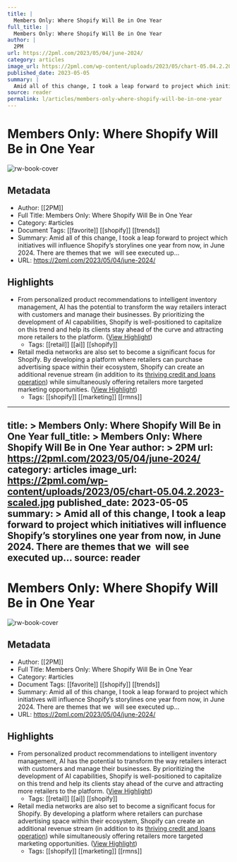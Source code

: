 ```yaml
---
title: |
  Members Only: Where Shopify Will Be in One Year
full_title: |
  Members Only: Where Shopify Will Be in One Year
author: |
  2PM
url: https://2pml.com/2023/05/04/june-2024/
category: articles
image_url: https://2pml.com/wp-content/uploads/2023/05/chart-05.04.2.2023-scaled.jpg
published_date: 2023-05-05
summary: |
  Amid all of this change, I took a leap forward to project which initiatives will influence Shopify’s storylines one year from now, in June 2024. There are themes that we  will see executed up…
source: reader
permalink: l/articles/members-only-where-shopify-will-be-in-one-year
---
```

# Members Only: Where Shopify Will Be in One Year

![rw-book-cover](https://2pml.com/wp-content/uploads/2023/05/chart-05.04.2.2023-scaled.jpg)

## Metadata
- Author: [[2PM]]
- Full Title: Members Only: Where Shopify Will Be in One Year
- Category: #articles
- Document Tags: [[favorite]] [[shopify]] [[trends]] 
- Summary: Amid all of this change, I took a leap forward to project which initiatives will influence Shopify’s storylines one year from now, in June 2024. There are themes that we  will see executed up…
- URL: https://2pml.com/2023/05/04/june-2024/

## Highlights
- From personalized product recommendations to intelligent inventory management, AI has the potential to transform the way retailers interact with customers and manage their businesses. By prioritizing the development of AI capabilities, Shopify is well-positioned to capitalize on this trend and help its clients stay ahead of the curve and attracting more retailers to the platform. ([View Highlight](https://read.readwise.io/read/01h28c08aeprnbt15xv5vg72qs))
    - Tags: [[retail]] [[ai]] [[shopify]] 
- Retail media networks are also set to become a significant focus for Shopify. By developing a platform where retailers can purchase advertising space within their ecosystem, Shopify can create an additional revenue stream (in addition to its [thriving credit and loans operation](https://2pml.com/2022/11/07/workingcapital/)) while simultaneously offering retailers more targeted marketing opportunities. ([View Highlight](https://read.readwise.io/read/01h28bzr53z5hjd0pgejjqyhck))
    - Tags: [[shopify]] [[marketing]] [[rmns]] 


---
title: >
  Members Only: Where Shopify Will Be in One Year
full_title: >
  Members Only: Where Shopify Will Be in One Year
author: >
  2PM
url: https://2pml.com/2023/05/04/june-2024/
category: articles
image_url: https://2pml.com/wp-content/uploads/2023/05/chart-05.04.2.2023-scaled.jpg
published_date: 2023-05-05
summary: >
  Amid all of this change, I took a leap forward to project which initiatives will influence Shopify’s storylines one year from now, in June 2024. There are themes that we  will see executed up…
source: reader
---
# Members Only: Where Shopify Will Be in One Year

![rw-book-cover](https://2pml.com/wp-content/uploads/2023/05/chart-05.04.2.2023-scaled.jpg)

## Metadata
- Author: [[2PM]]
- Full Title: Members Only: Where Shopify Will Be in One Year
- Category: #articles
- Document Tags: [[favorite]] [[shopify]] [[trends]] 
- Summary: Amid all of this change, I took a leap forward to project which initiatives will influence Shopify’s storylines one year from now, in June 2024. There are themes that we  will see executed up…
- URL: https://2pml.com/2023/05/04/june-2024/

## Highlights
- From personalized product recommendations to intelligent inventory management, AI has the potential to transform the way retailers interact with customers and manage their businesses. By prioritizing the development of AI capabilities, Shopify is well-positioned to capitalize on this trend and help its clients stay ahead of the curve and attracting more retailers to the platform. ([View Highlight](https://read.readwise.io/read/01h28c08aeprnbt15xv5vg72qs))
    - Tags: [[retail]] [[ai]] [[shopify]] 
- Retail media networks are also set to become a significant focus for Shopify. By developing a platform where retailers can purchase advertising space within their ecosystem, Shopify can create an additional revenue stream (in addition to its [thriving credit and loans operation](https://2pml.com/2022/11/07/workingcapital/)) while simultaneously offering retailers more targeted marketing opportunities. ([View Highlight](https://read.readwise.io/read/01h28bzr53z5hjd0pgejjqyhck))
    - Tags: [[shopify]] [[marketing]] [[rmns]] 


